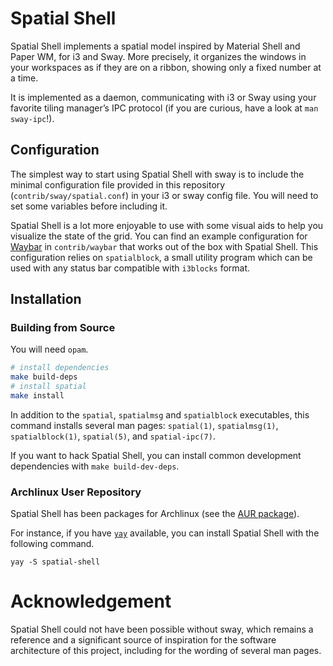 # Spatial Shell

Spatial Shell implements a spatial model inspired by Material Shell and Paper
WM, for i3 and Sway. More precisely, it organizes the windows in your
workspaces as if they are on a ribbon, showing only a fixed number at a time.

It is implemented as a daemon, communicating with i3 or Sway using your
favorite tiling manager’s IPC protocol (if you are curious, have a look at `man
sway-ipc`!).

## Configuration

The simplest way to start using Spatial Shell with sway is to include the
minimal configuration file provided in this repository
(`contrib/sway/spatial.conf`) in your i3 or sway config file. You will need to set
some variables before including it.

Spatial Shell is a lot more enjoyable to use with some visual aids to help you
visualize the state of the grid. You can find an example configuration for
[Waybar](https://github.com/Alexays/Waybar) in `contrib/waybar` that works out
of the box with Spatial Shell. This configuration relies on `spatialblock`,
a small utility program which can be used with any status bar compatible with
`i3blocks` format.

## Installation

### Building from Source

You will need `opam`.

```bash
# install dependencies
make build-deps
# install spatial
make install
```

In addition to the `spatial`, `spatialmsg` and `spatialblock` executables, this
command installs several man pages: `spatial(1)`, `spatialmsg(1)`,
`spatialblock(1)`, `spatial(5)`, and `spatial-ipc(7)`.

If you want to hack Spatial Shell, you can install common development
dependencies with `make build-dev-deps`.

### Archlinux User Repository

Spatial Shell has been packages for Archlinux (see the [AUR
package](https://aur.archlinux.org/packages/spatial-shell)).

For instance, if you have [`yay`](https://github.com/Jguer/yay) available,
you can install Spatial Shell with the following command.

```
yay -S spatial-shell
```

# Acknowledgement

Spatial Shell could not have been possible without sway, which remains a
reference and a significant source of inspiration for the software architecture
of this project, including for the wording of several man pages.
